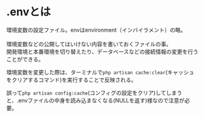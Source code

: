 # .envとは
環境変数の設定ファイル。envはenvironment（インバイラメント）の略。
<br><br>
環境変数などの公開してはいけない内容を書いておくファイルの事。<br>
開発環境と本番環境を切り替えたり、データベースなどの接続情報の変更を行うことができる。

環境変数を変更した際は、ターミナルで```php artisan cache:clear```(キャッシュをクリアするコマンド)を実行することで反映される。<br>

誤って```php artisan config:cache```(コンフィグの設定をクリア)してしまうと、.envファイルの中身を読み込まなくなる(NULLを返す)様なので注意が必要。
